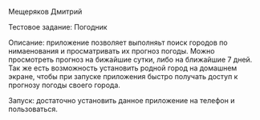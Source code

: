  Мещеряков Дмитрий

Тестовое задание: Погодник

Описание: приложение позволяет выполняьт поиск городов по нимаенования и просматривать их прогноз погоды. Можно просмотреть прогноз на бижайшие сутки, либо на ближайшие 7 дней. Так же есть возможность установить родной город на домашнем экране, чтобы при запуске приложения быстро получать доступ к прогнозу погоды своего города.

Запуск: достаточно установить данное приложение на телефон и пользоваться.

